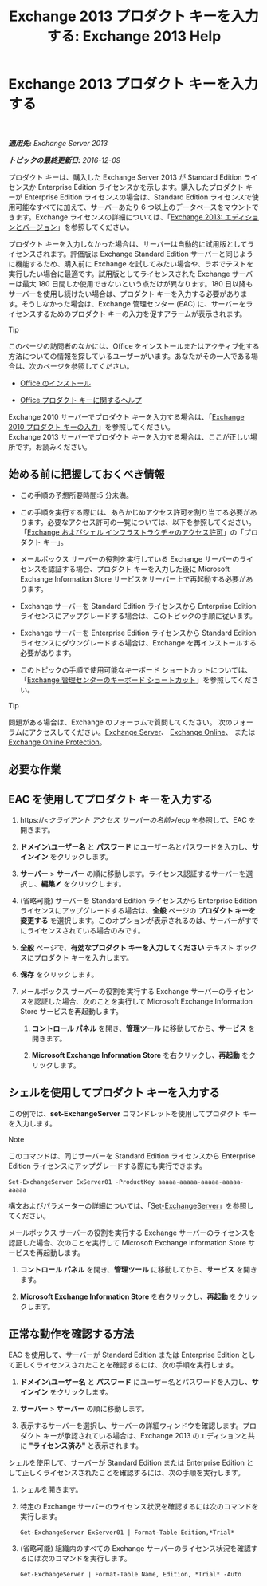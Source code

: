 ﻿---
title: 'Exchange 2013 プロダクト キーを入力する: Exchange 2013 Help'
TOCTitle: Exchange 2013 プロダクト キーを入力する
ms:assetid: ccb14685-4bdc-42a4-a985-35cd2a1a415c
ms:mtpsurl: https://technet.microsoft.com/ja-jp/library/Bb124582(v=EXCHG.150)
ms:contentKeyID: 51407581
ms.date: 04/24/2018
mtps_version: v=EXCHG.150
f1_keywords:
- Microsoft.Exchange.Management.SnapIn.Esm.Servers.EnterProductKeyWizardForm.EnterProductKeyWizardPage
ms.translationtype: HT
---

# Exchange 2013 プロダクト キーを入力する

 

_**適用先:** Exchange Server 2013_

_**トピックの最終更新日:** 2016-12-09_

プロダクト キーは、購入した Exchange Server 2013 が Standard Edition ライセンスか Enterprise Edition ライセンスかを示します。購入したプロダクト キーが Enterprise Edition ライセンスの場合は、Standard Edition ライセンスで使用可能なすべてに加えて、サーバーあたり 6 つ以上のデータベースをマウントできます。Exchange ライセンスの詳細については、「[Exchange 2013: エディションとバージョン](exchange-2013-editions-and-versions-exchange-2013-help.md)」を参照してください。

プロダクト キーを入力しなかった場合は、サーバーは自動的に試用版としてライセンスされます。評価版は Exchange Standard Edition サーバーと同じように機能するため、購入前に Exchange を試してみたい場合や、ラボでテストを実行したい場合に最適です。試用版としてライセンスされた Exchange サーバーは最大 180 日間しか使用できないという点だけが異なります。180 日以降もサーバーを使用し続けたい場合は、プロダクト キーを入力する必要があります。そうしなかった場合は、Exchange 管理センター (EAC) に、サーバーをライセンスするためのプロダクト キーの入力を促すアラームが表示されます。


> [!TIP]
> このページの訪問者のなかには、Office をインストールまたはアクティブ化する方法についての情報を探しているユーザーがいます。あなたがその一人である場合は、次のページを参照してください。 
> <UL>
> <LI>
> <P><A href="http://go.microsoft.com/fwlink/p/?linkid=403360">Office のインストール</A></P>
> <LI>
> <P><A href="http://go.microsoft.com/fwlink/p/?linkid=403361">Office プロダクト キーに関するヘルプ</A></P></LI></UL>Exchange 2010 サーバーでプロダクト キーを入力する場合は、「<A href="http://go.microsoft.com/fwlink/p/?linkid=403370">Exchange 2010 プロダクト キーの入力</A>」を参照してください。<BR>Exchange 2013 サーバーでプロダクト キーを入力する場合は、ここが正しい場所です。お読みください。



## 始める前に把握しておくべき情報

  - この手順の予想所要時間:5 分未満。

  - この手順を実行する際には、あらかじめアクセス許可を割り当てる必要があります。必要なアクセス許可の一覧については、以下を参照してください。「[Exchange およびシェル インフラストラクチャのアクセス許可](exchange-and-shell-infrastructure-permissions-exchange-2013-help.md)」の「プロダクト キー」。

  - メールボックス サーバーの役割を実行している Exchange サーバーのライセンスを認証する場合、プロダクト キーを入力した後に Microsoft Exchange Information Store サービスをサーバー上で再起動する必要があります。

  - Exchange サーバーを Standard Edition ライセンスから Enterprise Edition ライセンスにアップグレードする場合は、このトピックの手順に従います。

  - Exchange サーバーを Enterprise Edition ライセンスから Standard Edition ライセンスにダウングレードする場合は、Exchange を再インストールする必要があります。

  - このトピックの手順で使用可能なキーボード ショートカットについては、「[Exchange 管理センターのキーボード ショートカット](keyboard-shortcuts-in-the-exchange-admin-center-exchange-online-protection-help.md)」を参照してください。


> [!TIP]
> 問題がある場合は、Exchange のフォーラムで質問してください。 次のフォーラムにアクセスしてください。<A href="https://go.microsoft.com/fwlink/p/?linkid=60612">Exchange Server</A>、 <A href="https://go.microsoft.com/fwlink/p/?linkid=267542">Exchange Online</A>、 または <A href="https://go.microsoft.com/fwlink/p/?linkid=285351">Exchange Online Protection</A>。



## 必要な作業

## EAC を使用してプロダクト キーを入力する

1.  https://\<*クライアント アクセス サーバーの名前*\>/ecp を参照して、EAC を開きます。

2.  <strong>ドメイン\\ユーザー名</strong> と <strong>パスワード</strong> にユーザー名とパスワードを入力し、<strong>サインイン</strong> をクリックします。

3.  <strong>サーバー</strong> \> <strong>サーバー</strong> の順に移動します。ライセンス認証するサーバーを選択し、<strong>編集</strong>![編集アイコン](images/Bb124582.6f53ccb2-1f13-4c02-bea0-30690e6ea71d(EXCHG.150).gif "編集アイコン") をクリックします。

4.  (省略可能) サーバーを Standard Edition ライセンスから Enterprise Edition ライセンスにアップグレードする場合は、<strong>全般</strong> ページの <strong>プロダクト キーを変更する</strong> を選択します。このオプションが表示されるのは、サーバーがすでにライセンスされている場合のみです。

5.  <strong>全般</strong> ページで、<strong>有効なプロダクト キーを入力してください</strong> テキスト ボックスにプロダクト キーを入力します。

6.  <strong>保存</strong> をクリックします。

7.  メールボックス サーバーの役割を実行する Exchange サーバーのライセンスを認証した場合、次のことを実行して Microsoft Exchange Information Store サービスを再起動します。
    
    1.  <strong>コントロール パネル</strong> を開き、<strong>管理ツール</strong> に移動してから、<strong>サービス</strong> を開きます。
    
    2.  <strong>Microsoft Exchange Information Store</strong> を右クリックし、<strong>再起動</strong> をクリックします。

## シェルを使用してプロダクト キーを入力する

この例では、**set-ExchangeServer** コマンドレットを使用してプロダクト キーを入力します。


> [!NOTE]
> このコマンドは、同じサーバーを Standard Edition ライセンスから Enterprise Edition ライセンスにアップグレードする際にも実行できます。



    Set-ExchangeServer ExServer01 -ProductKey aaaaa-aaaaa-aaaaa-aaaaa-aaaaa

構文およびパラメーターの詳細については、「[Set-ExchangeServer](https://technet.microsoft.com/ja-jp/library/bb123716\(v=exchg.150\))」を参照してください。

メールボックス サーバーの役割を実行する Exchange サーバーのライセンスを認証した場合、次のことを実行して Microsoft Exchange Information Store サービスを再起動します。

1.  <strong>コントロール パネル</strong> を開き、<strong>管理ツール</strong> に移動してから、<strong>サービス</strong> を開きます。

2.  <strong>Microsoft Exchange Information Store</strong> を右クリックし、<strong>再起動</strong> をクリックします。

## 正常な動作を確認する方法

EAC を使用して、サーバーが Standard Edition または Enterprise Edition として正しくライセンスされたことを確認するには、次の手順を実行します。

1.  <strong>ドメイン\\ユーザー名</strong> と <strong>パスワード</strong> にユーザー名とパスワードを入力し、<strong>サインイン</strong> をクリックします。

2.  <strong>サーバー</strong> \> <strong>サーバー</strong> の順に移動します。

3.  表示するサーバーを選択し、サーバーの詳細ウィンドウを確認します。プロダクト キーが承認されている場合は、Exchange 2013 のエディションと共に **"ライセンス済み"** と表示されます。

シェルを使用して、サーバーが Standard Edition または Enterprise Edition として正しくライセンスされたことを確認するには、次の手順を実行します。

1.  シェルを開きます。

2.  特定の Exchange サーバーのライセンス状況を確認するには次のコマンドを実行します。
    
        Get-ExchangeServer ExServer01 | Format-Table Edition,*Trial*

3.  (省略可能) 組織内のすべての Exchange サーバーのライセンス状況を確認するには次のコマンドを実行します。
    
        Get-ExchangeServer | Format-Table Name, Edition, *Trial* -Auto

